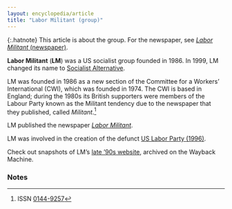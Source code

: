```yaml
---
layout: encyclopedia/article
title: "Labor Militant (group)"
---
```


<div id="labor-militant" typeof="Organization">

{:.hatnote}
This article is about the group.
For the newspaper, see [<cite>Labor Militant</cite> (newspaper)](/enc/lm/newspaper/).

<b property="name">Labor Militant</b> (<b property="alternateName">LM</b>)
was a <span property="location">US</span>
socialist group founded in <span property="foundingDate">1986</span>.
In <span property="dissolutionDate">1999</span>, LM changed its name to
[Socialist Alternative](https://socialistalternative.org).

LM was founded in 1986 as a new section of the
<span property="memberOf">Committee for a Workers’ International</span> (<abbr>CWI</abbr>),
which was founded in 1974.
The <abbr>CWI</abbr> is based in England;
during the 1980s its British supporters were members of the Labour Party
known as the Militant tendency due to the newspaper that they published, called <cite>Militant</cite>.[^militant]

LM published the newspaper [<cite>Labor Militant</cite>](/enc/lm/newspaper/).

LM was involved in the creation of the defunct
[US Labor Party (1996)](https://en.wikipedia.org/wiki/Labor_Party_(United_States,_1996)).

Check out snapshots of LM’s [late ’90s website](/enc/lm/wayback/), archived on the Wayback Machine.

### Notes

[^militant]: <abbr>ISSN</abbr> <a rel="external" href="https://www.worldcat.org/title/militant/oclc/19365820">0144-9257</a>

</div>